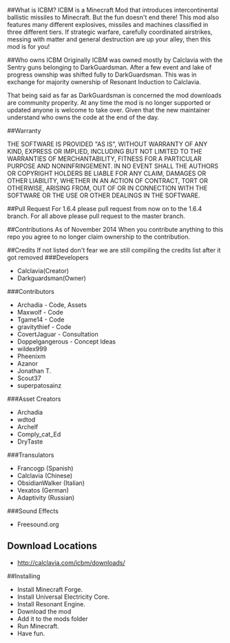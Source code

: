 ##What is ICBM?
ICBM is a Minecraft Mod that introduces intercontinental ballistic missiles to Minecraft. But the fun doesn't end there! This mod also features many different explosives, missiles and machines classified in three different tiers. If strategic warfare, carefully coordinated airstrikes, messing with matter and general destruction are up your alley, then this mod is for you!

##Who owns ICBM
Originally ICBM was owned mostly by Calclavia with the Sentry guns belonging to DarkGuardsman. After a few event and lake of progress ownship was shifted fully to DarkGuardsman. This was in exchange for majority ownership of Resonant Induction to Calclavia. 

That being said as far as DarkGuardsman is concerned the mod downloads are community properity. At any time the mod is no longer supported or updated anyone is welcome to take over. Given that the new maintainer understand who owns the code at the end of the day. 

##Warranty

THE SOFTWARE IS PROVIDED "AS IS", WITHOUT WARRANTY OF ANY KIND, EXPRESS OR
IMPLIED, INCLUDING BUT NOT LIMITED TO THE WARRANTIES OF MERCHANTABILITY,
FITNESS FOR A PARTICULAR PURPOSE AND NONINFRINGEMENT. IN NO EVENT SHALL THE
AUTHORS OR COPYRIGHT HOLDERS BE LIABLE FOR ANY CLAIM, DAMAGES OR OTHER
LIABILITY, WHETHER IN AN ACTION OF CONTRACT, TORT OR OTHERWISE, ARISING FROM,
OUT OF OR IN CONNECTION WITH THE SOFTWARE OR THE USE OR OTHER DEALINGS IN
THE SOFTWARE.

##Pull Request
For 1.6.4 please pull request from now on to the 1.6.4 branch. 
For all above please pull request to the master branch.

##Contributions
As of November 2014
When you contribute anything to this repo you agree to no longer claim ownership to the contribution. 


##Credits
If not listed don't fear we are still compiling the credits list after it got removed
###Developers
* Calclavia(Creator)
* Darkguardsman(Owner)


###Contributors
* Archadia          - Code, Assets
* Maxwolf           - Code
* Tgame14           - Code
* gravitythief      - Code
* CovertJaguar      - Consultation 
* Doppelgangerous   - Concept Ideas
* wildex999
* Pheenixm
* Azanor
* Jonathan T.
* Scout37
* superpatosainz


###Asset Creators
* Archadia
* wdtod
* Archelf
* Comply_cat_Ed
* DryTaste

###Transulators 
* Francogp (Spanish)
* Calclavia (Chinese)
* ObsidianWalker (Italian)
* Vexatos (German)
* Adaptivity (Russian)

###Sound Effects
* Freesound.org

## Download Locations
* http://calclavia.com/icbm/downloads/

##Installing
* Install Minecraft Forge.
* Install Universal Electricity Core.
* Install Resonant Engine.
* Download the mod
* Add it to the mods folder
* Run Minecraft.
* Have fun.
